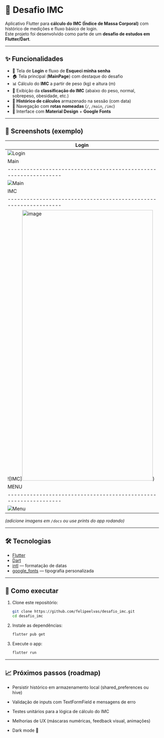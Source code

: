 # 📱 Desafio IMC

Aplicativo Flutter para **cálculo do IMC (Índice de Massa Corporal)** com histórico de medições e fluxo básico de login.  
Este projeto foi desenvolvido como parte de um **desafio de estudos em Flutter/Dart**.

---

## ✨ Funcionalidades

- 🔑 Tela de **Login** e fluxo de **Esqueci minha senha**
- 🏠 Tela principal (**MainPage**) com destaque do desafio
- 📊 Cálculo do **IMC** a partir de peso (kg) e altura (m)
- 🧮 Exibição da **classificação do IMC** (abaixo do peso, normal, sobrepeso, obesidade, etc.)
- 📜 **Histórico de cálculos** armazenado na sessão (com data)
- 🧭 Navegação com **rotas nomeadas** (`/`, `/main`, `/imc`)
- 🎨 Interface com **Material Design** + **Google Fonts**

---

## 📸 Screenshots (exemplo)

|                                  Login                         | 
|----------------------------------------------------------------|
| ![Login](<img width="426" height="914" alt="image" src="https://github.com/user-attachments/assets/6050f73a-8b5b-476e-aa80-fc5c3e153c53" />) |
|                                  Main                          |
|----------------------------------------------------------------|
| ![Main](<img width="418" height="895" alt="image" src="https://github.com/user-attachments/assets/46051685-8390-486d-a0b1-3de2223bdbc8" />) |
|                                  IMC                           |
|----------------------------------------------------------------|
| ![IMC]<img width="428" height="887" alt="image" src="https://github.com/user-attachments/assets/217759f4-406f-4a56-95de-0972f1f9d2af" />) | 
|                                  MENU                          |
|----------------------------------------------------------------|
| ![Menu](<img width="410" height="906" alt="image" src="https://github.com/user-attachments/assets/850a3812-ec6b-4111-9c13-51df79a22356" />) |

*(adicione imagens em `/docs` ou use prints do app rodando)*

---

## 🛠️ Tecnologias

- [Flutter](https://flutter.dev/)
- [Dart](https://dart.dev/)
- [intl](https://pub.dev/packages/intl) — formatação de datas
- [google_fonts](https://pub.dev/packages/google_fonts) — tipografia personalizada


---

## 🚀 Como executar

1. Clone este repositório:
   ```bash
   git clone https://github.com/felipeelvas/desafio_imc.git
   cd desafio_imc
2. Instale as dependências:
   ```bash
   flutter pub get
3. Execute o app:
   ```bash
   flutter run
---

## 📈 Próximos passos (roadmap)

 - Persistir histórico em armazenamento local (shared_preferences ou hive)

 - Validação de inputs com TextFormField e mensagens de erro

 - Testes unitários para a lógica de cálculo do IMC

 - Melhorias de UX (máscaras numéricas, feedback visual, animações)

 - Dark mode 🌙

